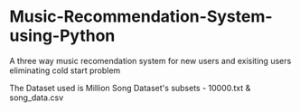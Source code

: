 # Music-Recommendation-System-using-Python
A three way music recomendation system for new users and exisiting users eliminating cold start problem

The Dataset used is Million Song Dataset's subsets - 10000.txt & song_data.csv
